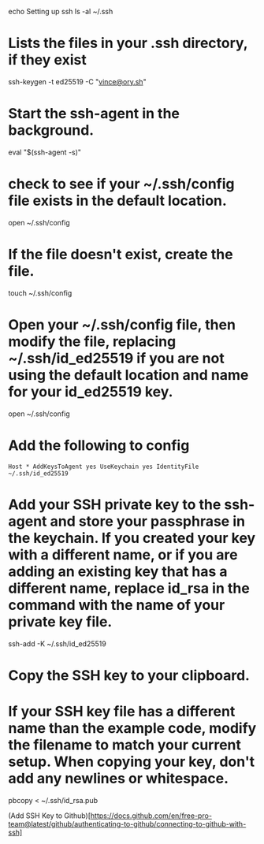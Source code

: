 echo Setting up ssh ls -al ~/.ssh

# Lists the files in your .ssh directory, if they exist

ssh-keygen -t ed25519 -C "vince@ory.sh"

# Start the ssh-agent in the background.

eval "$(ssh-agent -s)"

# check to see if your ~/.ssh/config file exists in the default location.

open ~/.ssh/config

# If the file doesn't exist, create the file.

touch ~/.ssh/config

# Open your ~/.ssh/config file, then modify the file, replacing ~/.ssh/id_ed25519 if you are not using the default location and name for your id_ed25519 key.

open ~/.ssh/config

# Add the following to config

`Host * AddKeysToAgent yes UseKeychain yes IdentityFile ~/.ssh/id_ed25519`

# Add your SSH private key to the ssh-agent and store your passphrase in the keychain. If you created your key with a different name, or if you are adding an existing key that has a different name, replace id_rsa in the command with the name of your private key file.

ssh-add -K ~/.ssh/id_ed25519

# Copy the SSH key to your clipboard.

# If your SSH key file has a different name than the example code, modify the filename to match your current setup. When copying your key, don't add any newlines or whitespace.

pbcopy < ~/.ssh/id_rsa.pub

(Add SSH Key to
Github)[https://docs.github.com/en/free-pro-team@latest/github/authenticating-to-github/connecting-to-github-with-ssh]
